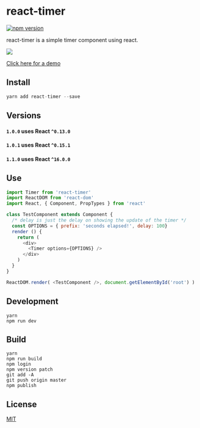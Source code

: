 # react-timer

[![npm version](https://badge.fury.io/js/react-timer.svg)](https://badge.fury.io/js/react-timer)

react-timer is a simple timer component using react.

![](https://raw.githubusercontent.com/StevenIseki/react-timer/master/example/screenshot.gif)


[Click here for a demo](https://whispering-shelf-76879.herokuapp.com)

## Install

``` js
yarn add react-timer --save
```
## Versions

#### `1.0.0` uses React `^0.13.0`

#### `1.0.1` uses React `^0.15.1`

#### `1.1.0` uses React `^16.0.0`

## Use

```javascript
import Timer from 'react-timer'
import ReactDOM from 'react-dom'
import React, { Component, PropTypes } from 'react'

class TestComponent extends Component {
  /* delay is just the delay on showing the update of the timer */
  const OPTIONS = { prefix: 'seconds elapsed!', delay: 100}
  render () {
    return (
      <div>
        <Timer options={OPTIONS} />
      </div>
    )
  }
}

ReactDOM.render( <TestComponent />, document.getElementById('root') )

```

## Development
    yarn
    npm run dev

## Build
    yarn
    npm run build
    npm login
    npm version patch
    git add -A
    git push origin master
    npm publish

## License

[MIT](http://isekivacenz.mit-license.org/)

